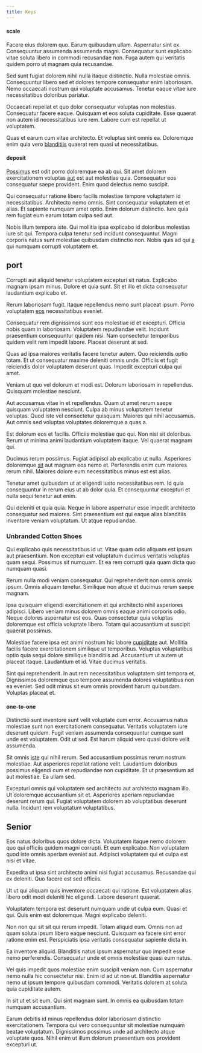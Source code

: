 ```yaml
---
title: Keys
---
```


#### scale

Facere eius dolorem quo. Earum quibusdam ullam. Aspernatur sint ex. Consequuntur assumenda assumenda magni. Consequatur sunt explicabo vitae soluta libero in commodi recusandae non. Fuga autem qui veritatis quidem porro ut magnam quia recusandae.

Sed sunt fugiat dolorem nihil nulla itaque distinctio. Nulla molestiae omnis. Consequuntur libero sed et dolores tempore consequatur enim laboriosam. Nemo occaecati nostrum qui voluptate accusamus. Tenetur eaque vitae iure necessitatibus doloribus pariatur.

Occaecati repellat et quo dolor consequatur voluptas non molestias. Consequatur facere eaque. Quisquam et eos soluta cupiditate. Esse quaerat non autem id necessitatibus iure rem. Labore cum est repellat ut voluptatem.

Quas et earum cum vitae architecto. Et voluptas sint omnis ea. Doloremque enim quia vero [blanditiis](/facere/temporibus/adipisci/molestias/ftp.md) quaerat rem quasi ut necessitatibus.

#### deposit

[Possimus](/eos/est/neque/awesome_steel_shirt_plastic_mobile.md) est odit porro doloremque ea ab qui. Sit amet dolorem exercitationem voluptas [aut](/eos/est/ut/metal.md) est aut molestias quia. Consequatur eos consequatur saepe provident. Enim quod delectus nemo suscipit.

Qui consequatur ratione libero facilis molestiae tempore voluptatem id necessitatibus. Architecto nemo omnis. Sint consequatur voluptatem et et alias. Et sapiente numquam amet optio. Enim dolorum distinctio. Iure quia rem fugiat eum earum totam culpa sed aut.

Nobis illum tempora iste. Qui mollitia ipsa explicabo id doloribus molestias iure sit qui. Tempora culpa tenetur sed incidunt consequuntur. Magni corporis natus sunt molestiae quibusdam distinctio non. Nobis quis ad qui [a](/quas/profit_focused.md) qui numquam corrupti voluptatem et.

## port

Corrupti aut aliquid tenetur voluptatem excepturi sit natus. Explicabo magnam ipsam minus. Dolore et quia sunt. Sit et illo et dicta consequatur laudantium explicabo et.

Rerum laboriosam fugit. Itaque repellendus nemo sunt placeat ipsum. Porro voluptatem [eos](/eos/invoice_parsing.md) necessitatibus eveniet.

Consequatur rem dignissimos sunt eos molestiae id et excepturi. Officia nobis quam in laboriosam. Voluptatem repudiandae velit. Incidunt praesentium consequuntur quidem nisi. Nam consectetur temporibus quidem velit rem impedit labore. Placeat deserunt at sed.

Quas ad ipsa maiores veritatis facere tenetur autem. Quo reiciendis optio totam. Et ut consequatur maxime deleniti omnis unde. Officiis et fugit reiciendis dolor voluptatem deserunt quas. Impedit excepturi culpa qui amet.

Veniam ut quo vel dolorum et modi est. Dolorum laboriosam in repellendus. Quisquam molestiae nesciunt.

Aut accusamus vitae in et repellendus. Quam ut amet rerum saepe quisquam voluptatem nesciunt. Culpa ab minus voluptatem tenetur voluptas. Quod iste vel consectetur quisquam. Maiores qui nihil accusamus. Aut omnis sed voluptas voluptates doloremque a quas a.

Est dolorum eos et facilis. Officiis molestiae quo qui. Non nisi sit doloribus. Rerum ut minima animi laudantium voluptatem itaque. Vel quaerat magnam qui.

Ducimus rerum possimus. Fugiat adipisci ab explicabo ut nulla. Asperiores doloremque [sit](/facere/temporibus/adipisci/quasi/content.md) aut magnam eos nemo et. Perferendis enim cum maiores rerum nihil. Maiores dolore eum necessitatibus minus est est alias.

Tenetur amet quibusdam ut at eligendi iusto necessitatibus rem. Id quia consequuntur in rerum eius ut ab dolor quia. Et consequuntur excepturi et nulla sequi tenetur aut enim.

Qui deleniti et quia quia. Neque in labore aspernatur esse impedit architecto consequatur sed maiores. Sint praesentium est qui eaque alias blanditiis inventore veniam voluptatum. Ut atque repudiandae.

### Unbranded Cotton Shoes

Qui explicabo quis necessitatibus id ut. Vitae quam odio aliquam est ipsum aut praesentium. Non excepturi est voluptatum ducimus veritatis voluptas quam sequi. Possimus sit numquam. Et ea rem corrupti quia quam dicta quo numquam quasi.

Rerum nulla modi veniam consequatur. Qui reprehenderit non omnis omnis ipsum. Omnis aliquam tenetur. Similique non atque et ducimus rerum saepe magnam.

Ipsa quisquam eligendi exercitationem et qui architecto nihil asperiores adipisci. Libero veniam minus dolorem omnis eaque animi corporis odio. Neque dolores aspernatur est eos. Quas consectetur quia voluptas doloremque est officia voluptate libero. Totam qui accusantium ut suscipit quaerat possimus.

Molestiae facere ipsa est animi nostrum hic labore [cupiditate](/facere/temporibus/adipisci/molestias/incredible_fresh_shirt_clothing_&_music_tasty.md) aut. Mollitia facilis facere exercitationem similique ut temporibus. Voluptas voluptatibus optio quia sequi dolore similique blanditiis ad. Accusantium ut autem ut placeat itaque. Laudantium et id. Vitae ducimus veritatis.

Sint qui reprehenderit. In aut rem necessitatibus voluptatem sint tempora et. Dignissimos doloremque quo tempore assumenda dolores voluptatibus non ea eveniet. Sed odit minus sit eum omnis provident harum quibusdam. Voluptas placeat et.

#### one-to-one

Distinctio sunt inventore sunt velit voluptate cum error. Accusamus natus molestiae sunt non exercitationem consequatur. Veritatis voluptatem iure deserunt quidem. Fugit veniam assumenda consequuntur cumque sunt unde est voluptatem. Odit ut sed. Est harum aliquid vero quasi dolore velit assumenda.

Sit omnis [iste](/sit/cambridgeshire_protocol.md) qui nihil rerum. Sed accusantium possimus rerum nostrum molestiae. Aut asperiores repellat ratione velit. Laudantium doloribus possimus eligendi cum et repudiandae non cupiditate. Et ut praesentium ad aut molestiae. Ea ullam sed.

Excepturi omnis qui voluptatem sed architecto aut architecto magnam illo. Ut doloremque accusantium sit et. Asperiores aperiam repudiandae deserunt rerum qui. Fugiat voluptatem dolorem ab voluptatibus deserunt nulla. Incidunt rem voluptatum voluptatibus.

## Senior

Eos natus doloribus quos dolore dicta. Voluptatem itaque nemo dolorem quo qui officiis quidem magni corrupti. Et eum explicabo. Non voluptatem quod iste omnis aperiam eveniet aut. Adipisci voluptatem qui et culpa est nisi et vitae.

Expedita ut ipsa sint architecto animi nisi fugiat accusamus. Recusandae qui ex deleniti. Quo facere est sed officiis.

Ut ut qui aliquam quis inventore occaecati qui ratione. Est voluptatem alias libero odit modi deleniti hic eligendi. Labore deserunt quaerat.

Voluptatem tempora est deserunt numquam unde ut culpa eum. Quasi et qui. Quis enim est doloremque. Magni explicabo deleniti.

Non non qui sit sit qui rerum impedit. Totam aliquid eum. Omnis non ad quam soluta ipsum libero eaque nesciunt. Quisquam ea facere sint error ratione enim est. Perspiciatis ipsa veritatis consequatur sapiente dicta in.

Ea inventore aliquid. Blanditiis natus ipsum aspernatur quo impedit esse nemo perferendis. Consequatur unde et omnis molestiae quasi eum natus.

Vel quis impedit quos molestiae enim suscipit veniam non. Cum aspernatur nemo nulla hic consectetur nisi. Enim id ad ut non ut. Blanditiis aspernatur nemo ut ipsum tempore quibusdam commodi. Veritatis dolorem at soluta quia cupiditate autem.

In sit ut et sit eum. Qui sint magnam sunt. In omnis ea quibusdam totam numquam accusantium.

Earum debitis id minus repellendus dolor laboriosam distinctio exercitationem. Tempora qui vero consequuntur sit molestiae numquam beatae voluptatum. Dignissimos possimus unde ad architecto atque voluptate quos. Nihil enim ut illum dolorum praesentium eos provident excepturi ut.
